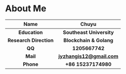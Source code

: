 # About Me


|          Name          |                           Chuyu                           |
| :--------------------: | :-------------------------------------------------------: |
|     **Education**      |                 **Southeast University**                  |
| **Research Direction** |                  **Blockchain & Golang**                  |
|         **QQ**         |                      **1205667742**                       |
|        **Mail**        | **[jyzhangis12@gmail.com](mailto:jyzhangis12@gmail.com)** |
|       **Phone**        |                    **+86 15237174980**                    |


